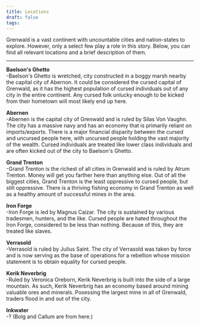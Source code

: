 ```yaml
---
title: Locations
draft: false
tags:
---
```

Grenwald is a vast continent with uncountable cities and nation-states to explore. However, only a select few play a role in this story. Below, you can find all relevant locations and a brief description of them.

--------------------------------------------------------------

**Baelson's Ghetto**  
-Baelson's Ghetto is wretched, city constructed in a boggy marsh nearby the capital city of Abernon. It could be considered the cursed capital of Grenwald, as it has the highest population of cursed individuals out of any city in the entire continent. Any cursed folk unlucky enough to be kicked from their hometown will most likely end up here.

**Abernen**  
-Abernen is the capital city of Grenwald and is ruled by Silas Von Vaughn. The city has a massive navy and has an economy that is primarily reliant on imports/exports. There is a major financial disparity between the cursed and uncursed people here, with uncursed people holding the vast majority of the wealth. Cursed individuals are treated like lower class individuals and are often kicked out of the city to Baelson's Ghetto.

**Grand Trenton**  
-Grand Trenton is the richest of all cities in Grenwald and is ruled by Atrum Trenton. Money will get you farther here than anything else. Out of all the biggest cities, Grand Trenton is the least oppressive to cursed people, but still oppressive. There is a thriving fishing economy in Grand Trenton as well as a healthy amount of successful mines in the area.

**Iron Forge**  
-Iron Forge is led by Magnus Caizar. The city is sustained by various tradesmen, hunters, and the like. Cursed people are hated throughout the Iron Forge, considered to be less than nothing. Because of this, they are treated like slaves.

**Verrasold**  
-Verrasold is ruled by Julius Saint. The city of Verrasold was taken by force and is now serving as the base of operations for a rebellion whose mission statement is to obtain equality for cursed people.

**Kerik Neverbrig**  
-Ruled by Veronica Oreborn, Kerik Neverbrig is built into the side of a large mountain. As such, Kerik Neverbrig has an economy based around mining valuable ores and minerals. Posessing the largest mine in all of Grenwald, traders flood in and out of the city.

**Inkwater**  
-? (Bolg and Callum are from here.)